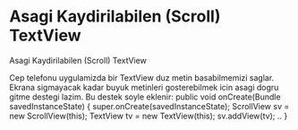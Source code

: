 # Asagi Kaydirilabilen (Scroll) TextView


Asagi Kaydirilabilen (Scroll) TextView



Cep telefonu uygulamizda bir TextView duz metin basabilmemizi saglar. Ekrana sigmayacak kadar buyuk metinleri gosterebilmek icin asagi dogru gitme destegi lazim. Bu destek soyle eklenir:  public void onCreate(Bundle savedInstanceState) {     super.onCreate(savedInstanceState);     ScrollView sv = new ScrollView(this);     TextView tv = new TextView(this);     sv.addView(tv);     .. }




